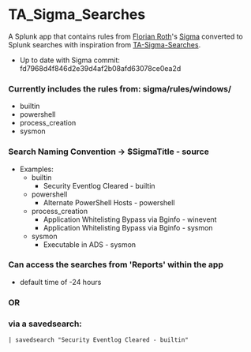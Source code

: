 # TA_Sigma_Searches
A Splunk app that contains rules from [Florian Roth](https://twitter.com/Cyb3rOps)'s [Sigma](https://github.com/Neo23x0/sigma) converted to Splunk searches with inspiration from [TA-Sigma-Searches](https://github.com/dstaulcu/TA-Sigma-Searches).
* Up to date with Sigma commit: fd7968d4f846d2e39d4af2b08afd63078ce0ea2d

### Currently includes the rules from: sigma/rules/windows/
* builtin
* powershell
* process_creation
* sysmon

### Search Naming Convention -> $SigmaTitle - source
* Examples:
    * builtin
        * Security Eventlog Cleared - builtin
    * powershell
        * Alternate PowerShell Hosts - powershell
    * process_creation
        * Application Whitelisting Bypass via Bginfo - winevent
        * Application Whitelisting Bypass via Bginfo - sysmon
    * sysmon
        * Executable in ADS - sysmon

### Can access the searches from 'Reports' within the app
* default time of -24 hours
### OR 
### via a savedsearch:
```
| savedsearch "Security Eventlog Cleared - builtin"
```
